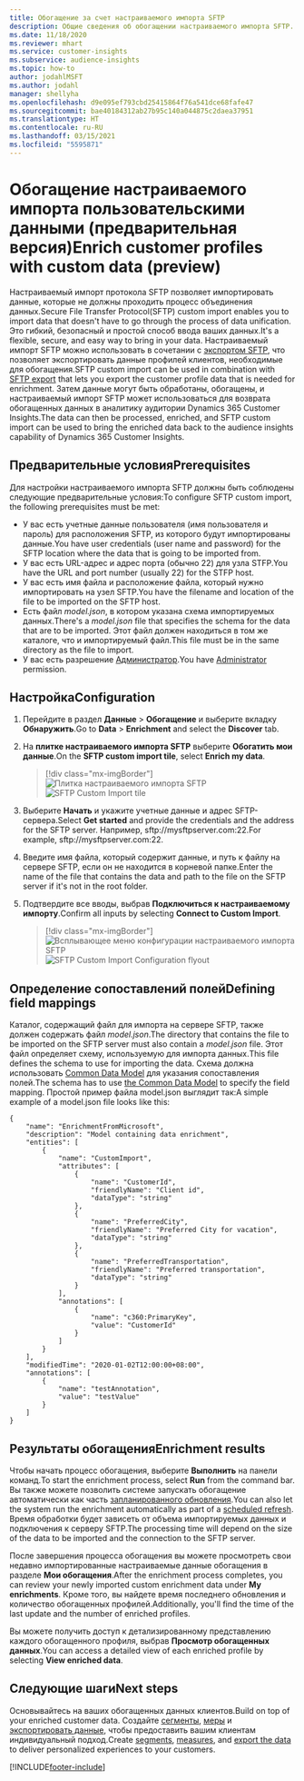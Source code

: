 ```yaml
---
title: Обогащение за счет настраиваемого импорта SFTP
description: Общие сведения об обогащении настраиваемого импорта SFTP.
ms.date: 11/18/2020
ms.reviewer: mhart
ms.service: customer-insights
ms.subservice: audience-insights
ms.topic: how-to
author: jodahlMSFT
ms.author: jodahl
manager: shellyha
ms.openlocfilehash: d9e095ef793cbd25415864f76a541dce68fafe47
ms.sourcegitcommit: bae40184312ab27b95c140a044875c2daea37951
ms.translationtype: HT
ms.contentlocale: ru-RU
ms.lasthandoff: 03/15/2021
ms.locfileid: "5595871"
---
```

# <a name="enrich-customer-profiles-with-custom-data-preview"></a><span data-ttu-id="8a3ef-103">Обогащение настраиваемого импорта пользовательскими данными (предварительная версия)</span><span class="sxs-lookup"><span data-stu-id="8a3ef-103">Enrich customer profiles with custom data (preview)</span></span>

<span data-ttu-id="8a3ef-104">Настраиваемый импорт протокола SFTP позволяет импортировать данные, которые не должны проходить процесс объединения данных.</span><span class="sxs-lookup"><span data-stu-id="8a3ef-104">Secure File Transfer Protocol(SFTP) custom import enables you to import data that doesn't have to go through the process of data unification.</span></span> <span data-ttu-id="8a3ef-105">Это гибкий, безопасный и простой способ ввода ваших данных.</span><span class="sxs-lookup"><span data-stu-id="8a3ef-105">It's a flexible, secure, and easy way to bring in your data.</span></span> <span data-ttu-id="8a3ef-106">Настраиваемый импорт SFTP можно использовать в сочетании с [экспортом SFTP](export-sftp.md), что позволяет экспортировать данные профилей клиентов, необходимые для обогащения.</span><span class="sxs-lookup"><span data-stu-id="8a3ef-106">SFTP custom import can be used in combination with [SFTP export](export-sftp.md) that lets you export the customer profile data that is needed for enrichment.</span></span> <span data-ttu-id="8a3ef-107">Затем данные могут быть обработаны, обогащены, и настраиваемый импорт SFTP может использоваться для возврата обогащенных данных в аналитику аудитории Dynamics 365 Customer Insights.</span><span class="sxs-lookup"><span data-stu-id="8a3ef-107">The data can then be processed, enriched, and SFTP custom import can be used to bring the enriched data back to the audience insights capability of Dynamics 365 Customer Insights.</span></span>

## <a name="prerequisites"></a><span data-ttu-id="8a3ef-108">Предварительные условия</span><span class="sxs-lookup"><span data-stu-id="8a3ef-108">Prerequisites</span></span>

<span data-ttu-id="8a3ef-109">Для настройки настраиваемого импорта SFTP должны быть соблюдены следующие предварительные условия:</span><span class="sxs-lookup"><span data-stu-id="8a3ef-109">To configure SFTP custom import, the following prerequisites must be met:</span></span>

- <span data-ttu-id="8a3ef-110">У вас есть учетные данные пользователя (имя пользователя и пароль) для расположения SFTP, из которого будут импортированы данные.</span><span class="sxs-lookup"><span data-stu-id="8a3ef-110">You have user credentials (user name and password) for the SFTP location where the data that is going to be imported from.</span></span>
- <span data-ttu-id="8a3ef-111">У вас есть URL-адрес и адрес порта (обычно 22) для узла STFP.</span><span class="sxs-lookup"><span data-stu-id="8a3ef-111">You have the URL and port number (usually 22) for the STFP host.</span></span>
- <span data-ttu-id="8a3ef-112">У вас есть имя файла и расположение файла, который нужно импортировать на узел SFTP.</span><span class="sxs-lookup"><span data-stu-id="8a3ef-112">You have the filename and location of the file to be imported on the SFTP host.</span></span>
- <span data-ttu-id="8a3ef-113">Есть файл *model.json*, в котором указана схема импортируемых данных.</span><span class="sxs-lookup"><span data-stu-id="8a3ef-113">There's a *model.json* file that specifies the schema for the data that are to be imported.</span></span> <span data-ttu-id="8a3ef-114">Этот файл должен находиться в том же каталоге, что и импортируемый файл.</span><span class="sxs-lookup"><span data-stu-id="8a3ef-114">This file must be in the same directory as the file to import.</span></span>
- <span data-ttu-id="8a3ef-115">У вас есть разрешение [Администратор](permissions.md#administrator).</span><span class="sxs-lookup"><span data-stu-id="8a3ef-115">You have [Administrator](permissions.md#administrator) permission.</span></span>

## <a name="configuration"></a><span data-ttu-id="8a3ef-116">Настройка</span><span class="sxs-lookup"><span data-stu-id="8a3ef-116">Configuration</span></span>

1. <span data-ttu-id="8a3ef-117">Перейдите в раздел **Данные** > **Обогащение** и выберите вкладку **Обнаружить**.</span><span class="sxs-lookup"><span data-stu-id="8a3ef-117">Go to **Data** > **Enrichment** and select the **Discover** tab.</span></span>

1. <span data-ttu-id="8a3ef-118">На **плитке настраиваемого импорта SFTP** выберите **Обогатить мои данные**.</span><span class="sxs-lookup"><span data-stu-id="8a3ef-118">On the **SFTP custom import tile**, select **Enrich my data**.</span></span>

   > [!div class="mx-imgBorder"]
   > <span data-ttu-id="8a3ef-119">![Плитка настраиваемого импорта SFTP](media/SFTP_Custom_Import_tile.png "Плитка настраиваемого импорта SFTP")</span><span class="sxs-lookup"><span data-stu-id="8a3ef-119">![SFTP Custom Import tile](media/SFTP_Custom_Import_tile.png "SFTP Custom Import tile")</span></span>

1. <span data-ttu-id="8a3ef-120">Выберите **Начать** и укажите учетные данные и адрес SFTP-сервера.</span><span class="sxs-lookup"><span data-stu-id="8a3ef-120">Select **Get started** and provide the credentials and the address for the SFTP server.</span></span> <span data-ttu-id="8a3ef-121">Например, sftp://mysftpserver.com:22.</span><span class="sxs-lookup"><span data-stu-id="8a3ef-121">For example, sftp://mysftpserver.com:22.</span></span>

1. <span data-ttu-id="8a3ef-122">Введите имя файла, который содержит данные, и путь к файлу на сервере SFTP, если он не находится в корневой папке.</span><span class="sxs-lookup"><span data-stu-id="8a3ef-122">Enter the name of the file that contains the data and path to the file on the SFTP server if it's not in the root folder.</span></span>

1. <span data-ttu-id="8a3ef-123">Подтвердите все вводы, выбрав **Подключиться к настраиваемому импорту**.</span><span class="sxs-lookup"><span data-stu-id="8a3ef-123">Confirm all inputs by selecting **Connect to Custom Import**.</span></span>

   > [!div class="mx-imgBorder"]
   > <span data-ttu-id="8a3ef-124">![Всплывающее меню конфигурации настраиваемого импорта SFTP](media/SFTP_Custom_Import_Configuration_flyout.png "Всплывающее меню конфигурации настраиваемого импорта SFTP")</span><span class="sxs-lookup"><span data-stu-id="8a3ef-124">![SFTP Custom Import Configuration flyout](media/SFTP_Custom_Import_Configuration_flyout.png "SFTP Custom Import Configuration flyout")</span></span>

## <a name="defining-field-mappings"></a><span data-ttu-id="8a3ef-125">Определение сопоставлений полей</span><span class="sxs-lookup"><span data-stu-id="8a3ef-125">Defining field mappings</span></span> 

<span data-ttu-id="8a3ef-126">Каталог, содержащий файл для импорта на сервере SFTP, также должен содержать файл *model.json*.</span><span class="sxs-lookup"><span data-stu-id="8a3ef-126">The directory that contains the file to be imported on the SFTP server must also contain a *model.json* file.</span></span> <span data-ttu-id="8a3ef-127">Этот файл определяет схему, используемую для импорта данных.</span><span class="sxs-lookup"><span data-stu-id="8a3ef-127">This file defines the schema to use for importing the data.</span></span> <span data-ttu-id="8a3ef-128">Схема должна использовать [Common Data Model](/common-data-model/) для указания сопоставления полей.</span><span class="sxs-lookup"><span data-stu-id="8a3ef-128">The schema has to use [the Common Data Model](/common-data-model/) to specify the field mapping.</span></span> <span data-ttu-id="8a3ef-129">Простой пример файла model.json выглядит так:</span><span class="sxs-lookup"><span data-stu-id="8a3ef-129">A simple example of a model.json file looks like this:</span></span>

```
{
    "name": "EnrichmentFromMicrosoft",
    "description": "Model containing data enrichment",
    "entities": [
        {
            "name": "CustomImport",
            "attributes": [
                {
                    "name": "CustomerId",
                    "friendlyName": "Client id",
                    "dataType": "string"
                },
                {
                    "name": "PreferredCity",
                    "friendlyName": "Preferred City for vacation",
                    "dataType": "string"
                },
                {
                    "name": "PreferredTransportation",
                    "friendlyName": "Preferred transportation",
                    "dataType": "string"
                }
            ],
            "annotations": [
                {
                    "name": "c360:PrimaryKey",
                    "value": "CustomerId"
                }
            ]
        }
    ],
    "modifiedTime": "2020-01-02T12:00:00+08:00",
    "annotations": [
        {
            "name": "testAnnotation",
            "value": "testValue"
        }
    ]
}
```

## <a name="enrichment-results"></a><span data-ttu-id="8a3ef-130">Результаты обогащения</span><span class="sxs-lookup"><span data-stu-id="8a3ef-130">Enrichment results</span></span>

<span data-ttu-id="8a3ef-131">Чтобы начать процесс обогащения, выберите **Выполнить** на панели команд.</span><span class="sxs-lookup"><span data-stu-id="8a3ef-131">To start the enrichment process, select **Run** from the command bar.</span></span> <span data-ttu-id="8a3ef-132">Вы также можете позволить системе запускать обогащение автоматически как часть [запланированного обновления](system.md#schedule-tab).</span><span class="sxs-lookup"><span data-stu-id="8a3ef-132">You can also let the system run the enrichment automatically as part of a [scheduled refresh](system.md#schedule-tab).</span></span> <span data-ttu-id="8a3ef-133">Время обработки будет зависеть от объема импортируемых данных и подключения к серверу SFTP.</span><span class="sxs-lookup"><span data-stu-id="8a3ef-133">The processing time will depend on the size of the data to be imported and the connection to the SFTP server.</span></span>

<span data-ttu-id="8a3ef-134">После завершения процесса обогащения вы можете просмотреть свои недавно импортированные настраиваемые данные обогащения в разделе **Мои обогащения**.</span><span class="sxs-lookup"><span data-stu-id="8a3ef-134">After the enrichment process completes, you can review your newly imported custom enrichment data under **My enrichments**.</span></span> <span data-ttu-id="8a3ef-135">Кроме того, вы найдете время последнего обновления и количество обогащенных профилей.</span><span class="sxs-lookup"><span data-stu-id="8a3ef-135">Additionally, you'll find the time of the last update and the number of enriched profiles.</span></span>

<span data-ttu-id="8a3ef-136">Вы можете получить доступ к детализированному представлению каждого обогащенного профиля, выбрав **Просмотр обогащенных данных**.</span><span class="sxs-lookup"><span data-stu-id="8a3ef-136">You can access a detailed view of each enriched profile by selecting **View enriched data**.</span></span>

## <a name="next-steps"></a><span data-ttu-id="8a3ef-137">Следующие шаги</span><span class="sxs-lookup"><span data-stu-id="8a3ef-137">Next steps</span></span>

<span data-ttu-id="8a3ef-138">Основывайтесь на ваших обогащенных данных клиентов.</span><span class="sxs-lookup"><span data-stu-id="8a3ef-138">Build on top of your enriched customer data.</span></span> <span data-ttu-id="8a3ef-139">Создайте [сегменты](segments.md), [меры](measures.md) и [экспортировать данные](export-destinations.md), чтобы предоставить вашим клиентам индивидуальный подход.</span><span class="sxs-lookup"><span data-stu-id="8a3ef-139">Create [segments](segments.md), [measures](measures.md), and [export the data](export-destinations.md) to deliver personalized experiences to your customers.</span></span>




[!INCLUDE[footer-include](../includes/footer-banner.md)]